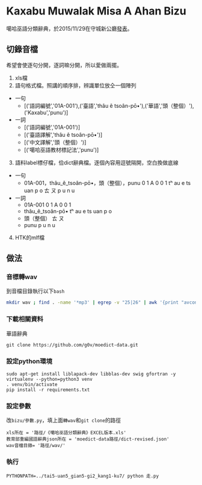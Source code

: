 # Kaxabu Muwalak Misa A Ahan Bizu
噶哈巫語分類辭典，於2015/11/29在守城新公廳[發表](https://www.facebook.com/events/1662129040716123/)。


## 切錄音檔
希望會使逐句分開，逐詞嘛分開，所以愛做兩擺。

1. xls檔
2. 語句格式檔。照講的順序排，辨識單位放仝一個陣列
  * 一句
    * [('語詞編號','01A-001'),('臺語','thâu ê tsoân-pō•'),('華語','頭（整個）'),('Kaxabu','punu')]
  * 一詞
	* [('語詞編號','01A-001')]
	* [('臺語譯解','thâu ê tsoân-pō•')]
	* [('中文譯解','頭（整個）')]
	* [('噶哈巫語教材標記法','punu')]
3. 語料label標仔檔，佮dict辭典檔。逐個內容用逗號隔開，空白換做底線
  * 一句
    * 01A-001，thâu_ê_tsoân-pō•，頭（整個），punu 0 1 A 0 0 1 tʰ au e ts uan p o ㄊ ㄡ p u n u
  * 一詞
	* 01A-001 0 1 A 0 0 1
	* thâu_ê_tsoân-pō• tʰ au e ts uan p o
	* 頭（整個） ㄊ ㄡ
	* punu p u n u
4. HTK的mlf檔

## 做法
### 音標轉wav
到音檔目錄執行以下`bash`
```bash
mkdir wav ; find . -name '*mp3' | egrep -v "25|26" | awk '{print "avconv -i "$0" "$0}'| sed 's/3 \./3 wav/g' | sed 's/\.[^ 1-9]*mp3$/.wav/g' | bash
```

### 下載相關資料
華語辭典
```
git clone https://github.com/g0v/moedict-data.git
```

### 設定python環境
```
sudo apt-get install liblapack-dev libblas-dev swig gfortran -y
virtualenv --python=python3 venv
. venv/bin/activate
pip install -r requirements.txt 
```

### 設定參數
改`bizu/參數.py`，填上面`轉wav`和`git clone`的路徑
```
xls所在 = '路徑/《噶哈巫語分類辭典》EXCEL版本.xls'
教育部重編國語辭典json所在 = 'moedict-data路徑/dict-revised.json'
wav音檔目錄= '路徑/wav/'
```

### 執行
```
PYTHONPATH=../tai5-uan5_gian5-gi2_kang1-ku7/ python 走.py
```
